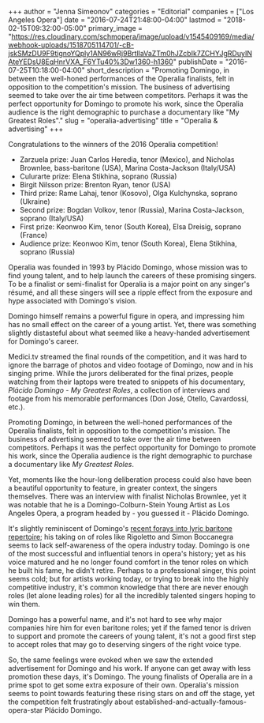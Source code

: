 +++
author = "Jenna Simeonov"
categories = "Editorial"
companies = ["Los Angeles Opera"]
date = "2016-07-24T21:48:00-04:00"
lastmod = "2018-02-15T09:32:00-05:00"
primary_image = "https://res.cloudinary.com/schmopera/image/upload/v1545409169/media/webhook-uploads/1518705114701/-cB-jskSMzDU9F9tignoYQply1AN96wRj9BrtllaVaZTm0hJZcbIk7ZCHYJgRDuyINAteYEDsU8EqHnrVXA_F6YTu40%3Dw1360-h1360"
publishDate = "2016-07-25T10:18:00-04:00"
short_description = "Promoting Domingo, in between the well-honed performances of the Operalia finalists, felt in opposition to the competition&#039;s mission. The business of advertising seemed to take over the air time between competitors. Perhaps it was the perfect opportunity for Domingo to promote his work, since the Operalia audience is the right demographic to purchase a documentary like &quot;My Greatest Roles&quot;."
slug = "operalia-advertising"
title = "Operalia &amp; advertising"
+++

Congratulations to the winners of the 2016 Operalia competition!

- Zarzuela prize: Juan Carlos Heredia, tenor (Mexico), and Nicholas Brownlee, bass-baritone (USA), Marina Costa-Jackson (Italy/USA)
- Culurarte prize: Elena Stikhina, soprano (Russia)
- Birgit Nilsson prize: Brenton Ryan, tenor (USA)
- Third prize: Rame Lahaj, tenor (Kosovo), Olga Kulchynska, soprano (Ukraine)
- Second prize: Bogdan Volkov, tenor (Russia), Marina Costa-Jackson, soprano (Italy/USA)
- First prize: Keonwoo Kim, tenor (South Korea), Elsa Dreisig, soprano (France)
- Audience prize: Keonwoo Kim, tenor (South Korea), Elena Stikhina, soprano (Russia)

Operalia was founded in 1993 by Plácido Domingo, whose mission was to find young talent, and to help launch the careers of these promising singers. To be a finalist or semi-finalist for Operalia is a major point on any singer's résumé, and all these singers will see a ripple effect from the exposure and hype associated with Domingo's vision.

Domingo himself remains a powerful figure in opera, and impressing him has no small effect on the career of a young artist. Yet, there was something slightly distasteful about what seemed like a heavy-handed advertisement for Domingo's career.

Medici.tv streamed the final rounds of the competition, and it was hard to ignore the barrage of photos and video footage of Domingo, now and in his singing prime. While the jurors deliberated for the final prizes, people watching from their laptops were treated to snippets of his documentary, *Plácido Domingo - My Greatest Roles*, a collection of interviews and footage from his memorable performances (Don José, Otello, Cavardossi, etc.).

Promoting Domingo, in between the well-honed performances of the Operalia finalists, felt in opposition to the competition's mission. The business of advertising seemed to take over the air time between competitors. Perhaps it was the perfect opportunity for Domingo to promote his work, since the Operalia audience is the right demographic to purchase a documentary like *My Greatest Roles*. 

Yet, moments like the hour-long deliberation process could also have been a beautiful opportunity to feature, in greater context, the singers themselves. There was an interview with finalist Nicholas Brownlee, yet it was notable that he is a Domingo-Colburn-Stein Young Artist as Los Angeles Opera, a program headed by - you guessed it - Plácido Domingo.

It's slightly reminiscent of Domingo's [recent forays into lyric baritone repertoire](/placido-baritones-ripple/); his taking on of roles like Rigoletto and Simon Boccanegra seems to lack self-awareness of the opera industry today. Domingo is one of the most successful and influential tenors in opera's history; yet as his voice matured and he no longer found comfort in the tenor roles on which he built his fame, he didn't retire. Perhaps to a professional singer, this point seems cold; but for artists working today, or trying to break into the highly competitive industry, it's common knowledge that there are never enough roles (let alone leading roles) for all the incredibly talented singers hoping to win them.

Domingo has a powerful name, and it's not hard to see why major companies hire him for even baritone roles; yet if the famed tenor is driven to support and promote the careers of young talent, it's not a good first step to accept roles that may go to deserving singers of the right voice type.

So, the same feelings were evoked when we saw the extended advertisement for Domingo and his work. If anyone can get away with less promotion these days, it's Domingo. The young finalists of Operalia are in a prime spot to get some extra exposure of their own. Operalia's mission seems to point towards featuring these rising stars on and off the stage, yet the competition felt frustratingly about established-and-actually-famous-opera-star Plácido Domingo.
